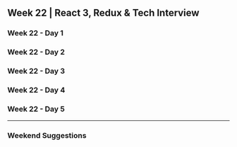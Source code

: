 ## Week 22 | React 3, Redux & Tech Interview

### Week 22 - Day 1

### Week 22 - Day 2

### Week 22 - Day 3

### Week 22 - Day 4

### Week 22 - Day 5

---

### Weekend Suggestions
